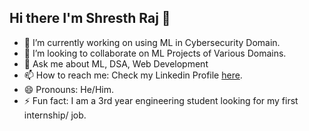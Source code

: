 ## Hi there I'm Shresth Raj 👋

- 🔭 I’m currently working on using ML in Cybersecurity Domain.
- 👯 I’m looking to collaborate on ML Projects of Various Domains.
- 💬 Ask me about ML, DSA, Web Development
- 📫 How to reach me: Check my Linkedin Profile [here](www.linkedin.com/in/shresth-raj-6a2aa524a).
- 😄 Pronouns: He/Him.
- ⚡ Fun fact: I am a 3rd year engineering student looking for my first internship/ job.

